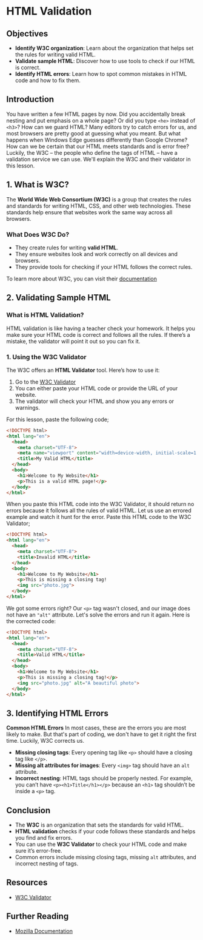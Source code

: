 # HTML Validation

## Objectives

- **Identify W3C organization**: Learn about the organization that helps set the rules for writing valid HTML.
- **Validate sample HTML**: Discover how to use tools to check if our HTML is correct.
- **Identify HTML errors**: Learn how to spot common mistakes in HTML code and how to fix them.

## Introduction

You have written a few HTML pages by now. Did you accidentally break nesting and put emphasis on a whole page? Or did you type `<he>` instead of `<h3>`? How can we guard HTML? Many editors try to catch errors for us, and most browsers are pretty good at guessing what you meant. But what happens when Windows Edge guesses differently than Google Chrome? How can we be certain that our HTML meets standards and is error free? Luckily, the W3C – the people who define the tags of HTML – have a validation service we can use. We'll explain the W3C and their validator in this lesson.

## 1. What is W3C?

The **World Wide Web Consortium (W3C)** is a group that creates the rules and standards for writing HTML, CSS, and other web technologies. These standards help ensure that websites work the same way across all browsers.

### What Does W3C Do?
- They create rules for writing **valid HTML**.
- They ensure websites look and work correctly on all devices and browsers.
- They provide tools for checking if your HTML follows the correct rules.

To learn more about W3C, you can visit their [documentation](https://www.w3.org/)

## 2. Validating Sample HTML

### What is HTML Validation?

HTML validation is like having a teacher check your homework. It helps you make sure your HTML code is correct and follows all the rules. If there’s a mistake, the validator will point it out so you can fix it.

### 1. Using the W3C Validator

The W3C offers an **HTML Validator** tool. Here’s how to use it:
1. Go to the [W3C Validator](https://validator.w3.org/)
2. You can either paste your HTML code or provide the URL of your website.
3. The validator will check your HTML and show you any errors or warnings.

For this lesson, paste the following code;
```html
<!DOCTYPE html>
<html lang="en">
  <head>
    <meta charset="UTF-8">
    <meta name="viewport" content="width=device-width, initial-scale=1.0">
    <title>My Valid HTML</title>
  </head>
  <body>
    <h1>Welcome to My Website</h1>
    <p>This is a valid HTML page!</p>
  </body>
</html>
```
When you paste this HTML code into the W3C Validator, it should return no errors because it follows all the rules of valid HTML.
Let us use an errored example and watch it hunt for the error. Paste this HTML code to the W3C Validator;
```html
<!DOCTYPE html>
<html lang="en">
  <head>
    <meta charset="UTF-8">
    <title>Invalid HTML</title>
  </head>
  <body>
    <h1>Welcome to My Website</h1>
    <p>This is missing a closing tag!
    <img src="photo.jpg">
  </body>
</html>
```
We got some errors right? Our `<p>` tag wasn't closed, and our image does not have an `"alt"` attribute. Let's solve the errors and run it again.
Here is the corrected code:
```html
<!DOCTYPE html>
<html lang="en">
  <head>
    <meta charset="UTF-8">
    <title>Valid HTML</title>
  </head>
  <body>
    <h1>Welcome to My Website</h1>
    <p>This is missing a closing tag!</p>
    <img src="photo.jpg" alt="A beautiful photo">
  </body>
</html>
```
## 3. Identifying HTML Errors
**Common HTML Errors**
In most cases, these are the errors you are most likely to make. But that's part of coding, we don't have to get it right the first time. Luckily, W3C corrects us.
* **Missing closing tags**: Every opening tag like `<p>` should have a closing tag like `</p>`.
* **Missing alt attributes for images**: Every `<img>` tag should have an `alt` attribute.
* **Incorrect nesting**: HTML tags should be properly nested. For example, you can’t have `<p><h1>Title</h1></p>` because an `<h1>` tag shouldn’t be inside a `<p>` tag.

## Conclusion
* The **W3C** is an organization that sets the standards for valid HTML.
* **HTML validation** checks if your code follows these standards and helps you find and fix errors.
* You can use the **W3C Validator** to check your HTML code and make sure it’s error-free.
* Common errors include missing closing tags, missing `alt` attributes, and incorrect nesting of tags.

## Resources

* [W3C Validator](https://validator.w3.org/)

## Further Reading
* [Mozilla Documentation](https://developer.mozilla.org/en-US/docs/Web/HTML/Element)
